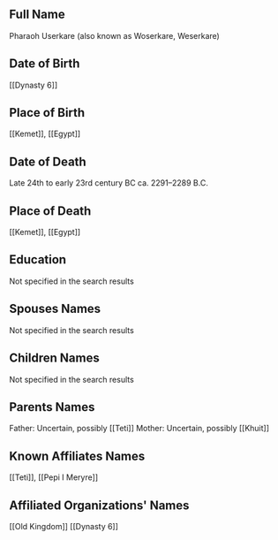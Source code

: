 ## Full Name
Pharaoh Userkare (also known as Woserkare, Weserkare)

## Date of Birth
[[Dynasty 6]]
## Place of Birth
[[Kemet]], [[Egypt]]

## Date of Death
Late 24th to early 23rd century BC
ca. 2291–2289 B.C.
## Place of Death
[[Kemet]], [[Egypt]]

## Education
Not specified in the search results

## Spouses Names
Not specified in the search results

## Children Names
Not specified in the search results

## Parents Names
Father: Uncertain, possibly [[Teti]]
Mother: Uncertain, possibly [[Khuit]]

## Known Affiliates Names
[[Teti]], [[Pepi I Meryre]]

## Affiliated Organizations' Names
[[Old Kingdom]]
[[Dynasty 6]]